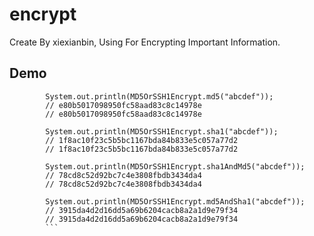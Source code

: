 encrypt
=======

Create By xiexianbin, Using For Encrypting Important Information.

Demo
---
```
		System.out.println(MD5OrSSH1Encrypt.md5("abcdef"));
		// e80b5017098950fc58aad83c8c14978e
		// e80b5017098950fc58aad83c8c14978e
		
		System.out.println(MD5OrSSH1Encrypt.sha1("abcdef"));
		// 1f8ac10f23c5b5bc1167bda84b833e5c057a77d2
		// 1f8ac10f23c5b5bc1167bda84b833e5c057a77d2
		
		System.out.println(MD5OrSSH1Encrypt.sha1AndMd5("abcdef"));
		// 78cd8c52d92bc7c4e3808fbdb3434da4
		// 78cd8c52d92bc7c4e3808fbdb3434da4
		
		System.out.println(MD5OrSSH1Encrypt.md5AndSha1("abcdef"));
		// 3915da4d2d16dd5a69b6204cacb8a2a1d9e79f34
		// 3915da4d2d16dd5a69b6204cacb8a2a1d9e79f34
		```
